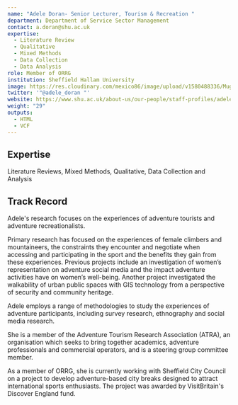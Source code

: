 ```yaml
---
name: "Adele Doran- Senior Lecturer, Tourism & Recreation "
department: Department of Service Sector Management
contact: a.doran@shu.ac.uk
expertise:
  - Literature Review
  - Qualitative
  - Mixed Methods
  - Data Collection
  - Data Analysis
role: Member of ORRG
institution: Sheffield Hallam University
image: https://res.cloudinary.com/mexico86/image/upload/v1580488336/Mug%20Shots/adle_doran_yzxp2o.jpg
twitter: '"@adele_doran "'
website: https://www.shu.ac.uk/about-us/our-people/staff-profiles/adele-doran
weight: "29"
outputs:
  - HTML
  - VCF
---
```

## Expertise

Literature Reviews, Mixed Methods, Qualitative, Data Collection and Analysis

## Track Record

Adele's research focuses on the experiences of adventure tourists and adventure recreationalists.

Primary research has focused on the experiences of female climbers and mountaineers, the constraints they encounter and negotiate when accessing and participating in the sport and the benefits they gain from these experiences. Previous projects include an investigation of women’s representation on adventure social media and the impact adventure activities have on women’s well-being. Another project investigated the walkability of urban public spaces with GIS technology from a perspective of security and community heritage.

Adele employs a range of methodologies to study the experiences of adventure participants, including survey research, ethnography and social media research.

She is a member of the Adventure Tourism Research Association (ATRA), an organisation which seeks to bring together academics, adventure professionals and commercial operators, and is a steering group committee member. 

As a member of ORRG, she is currently  working with Sheffield City Council on a project to develop adventure-based city breaks designed to attract international sports enthusiasts. The project was awarded by VisitBritain's Discover England fund.